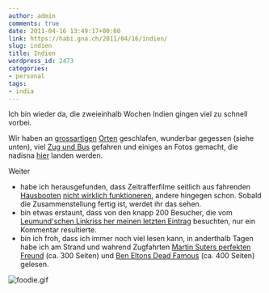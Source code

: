 ```yaml
---
author: admin
comments: true
date: 2011-04-16 13:49:17+00:00
link: https://habi.gna.ch/2011/04/16/indien/
slug: indien
title: Indien
wordpress_id: 2473
categories:
- personal
tags:
- india
---
```


Ich bin wieder da, die zweieinhalb Wochen Indien gingen viel zu schnell vorbei.

Wir haben an [grossartigen](http://www.karikkathibeachhouse.com/) [Orten](http://www.periyar.net/attraction/jungleinn.htm) geschlafen, wunderbar gegessen (siehe unten), viel [Zug und Bus](https://www.alltrails.com/widget/map?file_id=eldlivfeqmnatnsb) gefahren und einiges an Fotos gemacht, die nadisna [hier](https://www.flickr.com/photos/habi/sets/72157626384437621/) landen werden.

Weiter
* habe ich herausgefunden, dass Zeitrafferfilme seitlich aus fahrenden [Hausbooten](https://en.wikipedia.org/wiki/File:Kerala_houseboat.jpg) [nicht wirklich funktioneren](http://www.youtube.com/watch?v=dux_E0PwySA), andere hingegen schon. Sobald die Zusammenstellung fertig ist, werdet ihr das sehen.
* bin etwas erstaunt, dass von den knapp 200 Besucher, die vom [Leumund'schen Linkriss her meinen letzten Eintrag](http://status.davidhaberthuer.ch/notice/190) besuchten, nur ein Kommentar resultierte.
* bin ich froh, dass ich immer noch viel lesen kann, in anderthalb Tagen habe ich am Strand und wahrend Zugfahrten [Martin Suters perfekten Freund](https://de.wikipedia.org/wiki/Ein_perfekter_Freund) (ca. 300 Seiten) und [Ben Eltons Dead Famous](http://www.bookcrossing.com/journal/9777831) (ca. 400 Seiten) gelesen.

![foodie.gif](https://habi.gna.ch/wp-content/uploads/2011/04/foodie.gif)

